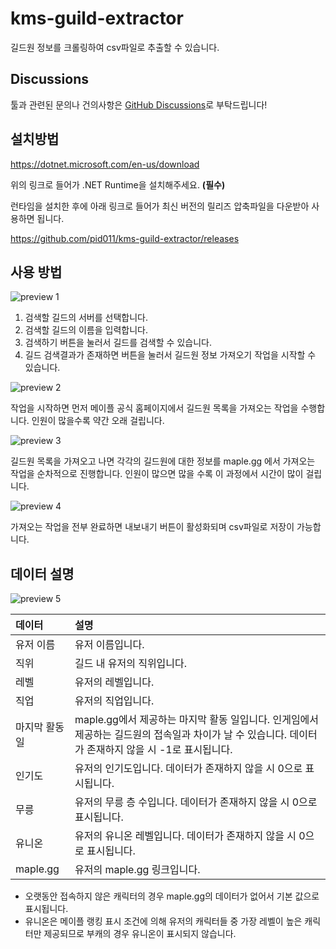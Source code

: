 # kms-guild-extractor

길드원 정보를 크롤링하여 csv파일로 추출할 수 있습니다.

## Discussions
툴과 관련된 문의나 건의사항은 [GitHub Discussions](https://github.com/pid011/kms-guild-extractor/discussions)로 부탁드립니다!

## 설치방법

<https://dotnet.microsoft.com/en-us/download>

위의 링크로 들어가 .NET Runtime을 설치해주세요. **(필수)**

런타임을 설치한 후에 아래 링크로 들어가 최신 버전의 릴리즈 압축파일을 다운받아 사용하면 됩니다.

<https://github.com/pid011/kms-guild-extractor/releases>

## 사용 방법

![preview 1](./docs/images/preview1.png)

1. 검색할 길드의 서버를 선택합니다.
2. 검색할 길드의 이름을 입력합니다.
3. 검색하기 버튼을 눌러서 길드를 검색할 수 있습니다.
4. 길드 검색결과가 존재하면 버튼을 눌러서 길드원 정보 가져오기 작업을 시작할 수 있습니다.

![preview 2](./docs/images/preview2.png)

작업을 시작하면 먼저 메이플 공식 홈페이지에서 길드원 목록을 가져오는 작업을 수행합니다. 인원이 많을수록 약간 오래 걸립니다.

![preview 3](./docs/images/preview3.png)

길드원 목록을 가져오고 나면 각각의 길드원에 대한 정보를 maple.gg 에서 가져오는 작업을 순차적으로 진행합니다. 인원이 많으면 많을 수록 이 과정에서 시간이 많이 걸립니다.

![preview 4](./docs/images/preview4.png)

가져오는 작업을 전부 완료하면 내보내기 버튼이 활성화되며 csv파일로 저장이 가능합니다.

## 데이터 설명

![preview 5](./docs/images/preview5.png)

| 데이터         | 설명                                                                                                                                                |
| :------------- | :-------------------------------------------------------------------------------------------------------------------------------------------------- |
| 유저 이름      | 유저 이름입니다.                                                                                                                                    |
| 직위           | 길드 내 유저의 직위입니다.                                                                                                                          |
| 레벨           | 유저의 레벨입니다.                                                                                                                                  |
| 직업           | 유저의 직업입니다.                                                                                                                                  |
| 마지막 활동 일 | maple.gg에서 제공하는 마지막 활동 일입니다. 인게임에서 제공하는 길드원의 접속일과 차이가 날 수 있습니다. 데이터가 존재하지 않을 시 -1로 표시됩니다. |
| 인기도         | 유저의 인기도입니다. 데이터가 존재하지 않을 시 0으로 표시됩니다.                                                                                    |
| 무릉           | 유저의 무릉 층 수입니다. 데이터가 존재하지 않을 시 0으로 표시됩니다.                                                                                |
| 유니온         | 유저의 유니온 레벨입니다. 데이터가 존재하지 않을 시 0으로 표시됩니다.                                                                               |
| maple.gg      | 유저의 maple.gg 링크입니다.
- 오랫동안 접속하지 않은 캐릭터의 경우 maple.gg의 데이터가 없어서 기본 값으로 표시됩니다.
- 유니온은 메이플 랭킹 표시 조건에 의해 유저의 캐릭터들 중 가장 레벨이 높은 캐릭터만 제공되므로 부캐의 경우 유니온이 표시되지 않습니다.

